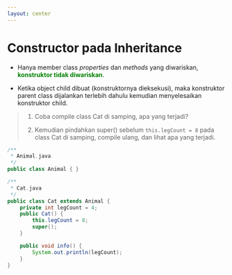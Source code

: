 ```yaml
---
layout: center
---
```


# Constructor pada Inheritance

<div class="grid grid-cols-2 gap-y-10 gap-x-6 mt-4">
<div class='flex-row'>
<div class='text-base text-justify mt-4'>

- Hanya member class _properties_ dan _methods_ yang diwariskan, <span style="color: green; font-weight: bold;">konstruktor tidak diwariskan</span>.

- Ketika object child dibuat (konstruktornya dieksekusi), maka konstruktor parent class dijalankan terlebih dahulu kemudian menyelesaikan konstruktor child.

> 1. Coba compile class Cat di samping, apa yang terjadi?
>
> 2. Kemudian pindahkan super() sebelum `this.legCount = 8`
> pada class Cat di samping, compile ulang, dan lihat apa
> yang terjadi.

</div>
</div>
<div>
<div>

```java
/**
 * Animal.java
 */
public class Animal { }
```

</div>
<div>

```java
/**
 * Cat.java
 */
public class Cat extends Animal {
    private int legCount = 4;
    public Cat() {
        this.legCount = 8;
        super();
    }

    public void info() {
        System.out.println(legCount);
    }
}
```

</div>
</div>
</div>
